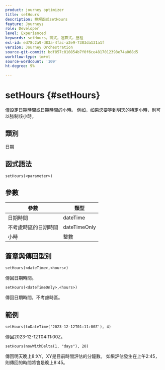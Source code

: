 ```yaml
---
product: journey optimizer
title: setHours
description: 瞭解函式setHours
feature: Journeys
role: Developer
level: Experienced
keywords: setHours，函式，運算式，歷程
exl-id: ed78c2a9-d83a-4fac-a2e9-7383da131a1f
version: Journey Orchestration
source-git-commit: bdf857c010854b7f0f6ce4817012398e74a068d5
workflow-type: tm+mt
source-wordcount: '109'
ht-degree: 9%

---
```


# setHours {#setHours}

僅設定日期時間或日期時間的小時。 例如，如果您要等到明天的特定小時，則可以強制該小時。

## 類別

日期

## 函式語法

`setHours(<parameter>)`

## 參數

| 參數 | 類型 |
|--- |--- |
| 日期時間 | dateTime |
| 不考慮時區的日期時間 | dateTimeOnly |
| 小時 | 整數 |

## 簽章與傳回型別

`setHours(<dateTime>,<hours>)`

傳回日期時間。

`setHours(<dateTimeOnly>,<hours>)`

傳回日期時間，不考慮時區。

## 範例

`setHours(toDateTime('2023-12-12T01:11:00Z'), 4)`

傳回2023-12-12T04:11:00Z。

`setHours(nowWithDelta(1, "days"), 20)`

傳回明天晚上8:XY，XY是目前時間評估的分鐘數。 如果評估發生在上午2:45，則傳回的時間將會是晚上8:45。
